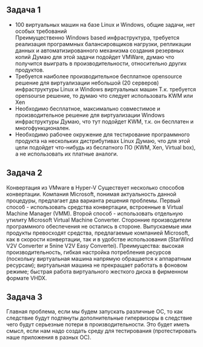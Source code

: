 ## Задача 1 
- 100 виртуальных машин на базе Linux и Windows, общие задачи, нет особых требований  
Преимущественно Windows based инфраструктура, требуется реализация программных балансировщиков нагрузки, репликации данных и автоматизированного механизма создания резервных копий 
Думаю для этой задачи подойдет VMWare, думаю что получится выиграть в производительности, относительно других продуктов.
- Требуется наиболее производительное бесплатное opensource решение для виртуализации небольшой (20 серверов) инфраструктуры Linux и Windows виртуальных машин
Т.к. требуется opensourse решение, то думаю что следует использовать KWM или Xen
- Необходимо бесплатное, максимально совместимое и производительное решение для виртуализации Windows инфраструктуры 
Думаю, что тут подойдет KWM, т.к. он бесплатен и многофункционален.
- Необходимо рабочее окружение для тестирование программного продукта на нескольких дистрибутивах Linux
Думаю, что для этой цели подойдет что-нибудь из беслатного ПО (KWM, Xen, Virtual box), а не использовать их платные аналоги.

## Задача 2
Конвертация из VMware в Hyper-V
Существует несколько способов конвертации. Компания Microsoft, понимая актуальность данной процедуры, предлагает два варианта решения проблемы. Первый способ - использовать средства конвертации, встроенные в Virtual Machine Manager (VMM). Второй способ - использовать отдельную утилиту Microsoft Virtual Machine Converter. Сторонние производители программного обеспечения не остались в стороне. Выпускаемые ими продукты превосходят средства, предлагаемые компанией Microsoft, как в скорости конвертации, так и в удобстве использования (StarWind V2V Converter и 5nine V2V Easy Convertei).
Преимущества:
    высокая производительность, гибкая настройка потребления ресурсов (поскольку виртуальная машина напрямую обращается к аппаратным ресурсам);
    виртуальная машина не прекращает работать в фоновом режиме;
    быстрая работа виртуального жесткого диска в фирменном формате VHDX.

## Задача 3
Главная проблема, если мы будем запускать различные ОС, то как следствие будут подтянуты дополнительные гипервизоры в следствие чего будут серьезные потери в производительности. Это будет иметь смысл, если нам надо создать среду для тестирования (протестировать наше приложения в разных ОС).
